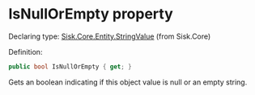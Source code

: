 <!--

Copyrights 2023 Sisk Framework - CypherPotato
Published under MIT license

!!! DO NOT EDIT THIS FILE !!!
This file was generated by a tool in the Sisk package. To edit the information in this documentation,
edit the XML documentation present in the Sisk source code.

-->


# IsNullOrEmpty property

Declaring type: [Sisk.Core.Entity.StringValue](/read?q=/contents/spec/Sisk.Core.Entity.StringValue.md) (from Sisk.Core)


Definition:

```cs
public bool IsNullOrEmpty { get; }
```

Gets an boolean indicating if this object value is null or an empty string.

